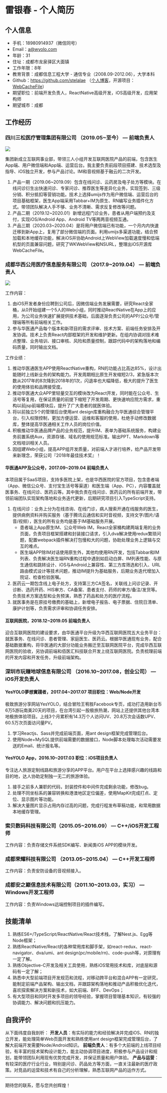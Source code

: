 # 雷银春 - 个人简历

## 个人信息

* 手机：18980914937（微信同号）
* Email：a@wyolo.com
* 年龄：31
* 住址：成都市龙泉驿区大面镇
* 工作年限：8年
* 教育背景：成都信息工程大学 - 通信专业（2008.09-2012.06），大学本科
* Github：https://github.com/stelalae （[个人博客](https://github.com/stelalae/blog)，开源项目：[WebCacheFile](https://github.com/stelalae/WebCacheFile)）
* 期望职位：前端开发负责人，ReactNative高级开发，iOS高级开发，应用架构师
* 期望城市：成都

## 工作经历

### 四川三松医疗管理集团有限公司 （2019.05~至今） — 前端负责人

![](https://cdn.jsdelivr.net/gh/stelalae/oss@master/files/2020/05/28/3RtO65.jpg)

集团新成立互联网事业部，带领三人小组开发互联网医院产品的前端，包含医生App端、用户微信端和App端、运营后台。我主要负责前段项目搭建、技术选型及指导、iOS独立开发，参与产品讨论。IM和音视频基于融云的二次开发。

1. 产品一期（2019.06~2019.09）包含在线问诊、云药房及电子处方等模块。在线问诊衍生出快速问诊、专家问诊、推荐医生等差异化业务，实现签到、三级分销、积分抵扣等营销功能。技术上选择umijs作为用户微信端、运营后台的项目基础框架，医生App端采用Tabbar+IM为原生、RN编写业务插件化方式。带领团队解决人手不够、业务不清晰、需求反复修改等问题。
2. 产品二期（2019.12~2020.01）新增远程门诊业务，患者从用户端预约及支付，实现iOS/Android App、Android TV等两两音视频互通。
3. 产品三期（2020.03~2020.04）是将用户微信端已有功能，一个月内内快速迁移到新App上，复用了部分微信端的页面。利用umijs多渠道功能，结合预加载和本地缓存功能，解决iOS并协助Android上WebView加载速度慢和低端机型的页面兼容问题，研究了WKWebView和NSURL，整理出iOS开源库WebCacheFile。

### 成都华西公用医疗信息服务有限公司 （2017.9~2019.04） — 前端负责人

![](https://cdn.jsdelivr.net/gh/stelalae/oss@master/files/2020/05/28/Uo5oKQ.jpg)

工作内容：
1. 由iOS开发者身份应聘到公司后，因微信端业务发展需要，研究React全家桶，从0开始组建一个5人的Web小组，同时推动ReactNative在App上的应用，为公司业务快速扩展提供技术基础，后面逐渐负责公司的APP/公众号/管理端等所有前端相关工作。
2. 参与华医通产品每个版本和新项目的需求评审、技术方案、前端任务安排及开发协调。技术上负责React内部框架的开发和维护更新。在组内协调对技术难点整理、业务培训、接口审核、风险和质量控制，跟踪代码中的架构落地和编码质量，同时输出文档。

工作业绩：
1. 推动华医通医生APP使用ReactNative重构，RN的功能占比高达85%，设计出能随时上线新业务的架构能力。开发周期相比原生开发缩短2/3，紧急版本次数从2017年的8次降到2018年的1次，闪退率也大幅降低，极大的提升了医生的使用体验和品牌接受度。
2. 推动华医通大众APP里轻量交互的模块改为React开发，同时能在公众号、生活号等复用，在保证质量的前提下缩短了开发周期、更快速响应院方需求，重构以前jsp前端模块后，提升了广大患者的就医体验。
3. 将以前独立5个的管理后台使用ant design库重构融合为华医通综合管理平台，引入权限控制，更加方便运营、运维和客服的使用，杜绝手动修改数据库，整体提高华医通相关工作人员的岗位价值。
4. 积极推动华医通品牌产品的业务规范，提升IM、表单为基础系统服务，构建业务前置系统Aux，资源存储、域名的使用规范标准。输出PPT、Markdown等文档培训相关人员。
5. 因组建Web小组，提高APP组开发质量，对前端人才进行培养，给产品开发带来新理念，荣获公司『2018年最佳技术奖』！

#### 华医通APP及公众号，2017.09~2019.04    前端负责人

本项目属于SaaS项目，支持多医院上架，也是华西医院的官方项目，包含患者端（App、微信公众号、支付宝生活号等渠道）和医生端（App、PC），内容覆盖就医事务、在线问诊、医药云等。其中我负责在线问诊、医药云的所有前端开发，带领前端团队实现架构落地和业务迭代更新，后期研究项目引入TypeScript支持。

1. 在线问诊：业务上分为在线咨询、在线门诊，病人搜索开通在线服务的医生，提供病例资料并购买服务（基于腾讯云通信和实时音视频，支持文字/图片/语音/视频），医生的所有业务均是基于IM基础服务开展。
	- 患者端上App原生IM、公众号Web IM，React全家桶构建两端复用的业务页面，负责项目框架搭建和封装接口请求，引入dva解决使用redux繁琐问题，配置webpack插件解决打包慢和大的问题，协助处理业务上逻辑与交互的难点。
	- 医生端APP除IM对话使用原生外，其他均使用RN开发，包括Tabbar和IM列表、负责解决医生端RN重构过程中遇到如启动白屏、IM列表性能、与原生通信和跳转设计、iOS与Android上兼容性、第三方库筛选和引入、URL路由模式设计等技术问题，推动IM提升为基础服务，后期业务迭代增加入院证、检查检验医嘱。
2. 医药云一期包含线上电子处方，支持第三方CA签名，关联线上问诊记录、开诊断、选药开药、HIS审方、CA备案、患者支付、药师的审方/备注/发货等。负责技术方案选型和业务预演，熟悉了药品和处方的医疗流程。
3. 就医事务是在原挂号缴费的基础上，新增电子报告、电子票据、住院日清单、康护计划等，负责需求评审和协调任务安排。

#### 互联网医院，2018.12~2019.05    前端负责人

迎合互联网医院的建设要求，由华医通平台升级为华西互联网医院五大业务平台：就医事务、在线问诊、患者管理、家庭医生、医药云。根据华医通现有业务，配合基础数据重构，将华医通的大部分功能业务搬迁至互联网医院平台，完成华西互联网医院的验收，另协调前端和佰医汇科技联合开发上绕互联网医院。负责梳理前端的开发内容和开发任务，升级前端架构。

### 深圳市玩赚地球信息有限公司 （2016.10~2017.08，创业公司） — iOS开发负责人

#### YesYOLO夢想實踐者，2017.04~2017.07    项目职位：Web/Node开发

极致旅游分享网站YesYOLO，结合冒险王宥胜Facebook专页，成功打造用新台币6万5游玩南美20天的项目，在台湾引起一股极旅热潮，网站上还提供其他台湾本地极旅体验项目。上线3个月累积有14.3万个人访问UV、20.8万次会话数UPV、60.5万次页面访问量PV。

1. 学习Reactjs、Sass并完成前端页面，用ant design框架完成管理后台。
2. 使用Node+MySQL提供前端需要的数据接口，Node脚本处理每次活动需要发送的Email、统计报名等。

#### YesYOLO App，2016.10~2017.03    职位：iOS项目负责人

专注达人旅游定制线路和旅游分享的APP平台。用户在平台上选择感兴趣的线路和目的地，达人协助定制独一无二的旅游体验。

1. 接手之前多人兼职的代码，封装控件和中间件完成剩余功能，修改bug。
2. 处理不同坐标系的兼容转换和港澳地区定位偏差，使用MapKit完成打点、定位、显示图片等功能。
3. 解决大量图片显示占用内存过高的问题，完成行程发布草稿功能，和常用数据本地缓存管理。

### 索贝数码科技有限公司（2015.05~2016.09） — C++/iOS开发工程师

工作内容：负责存储文件系统SDK编写、新闻类iOS APP的模块开发。

### 成都荣耀科技有限公司 （2013.05~2015.04） — C++开发工程师

工作内容：负责安防设备的音视频接入。

### 成都安之巅信息技术有限公司（2011.10~2013.03，实习） — Windows开发工程师

工作内容：负责Windows远端控制项目的插件编写。

## 技能清单

1. 熟练ES6+/TypeScript/ReactNative/React技术栈，了解Nest.js、Egg等Node框架；
2. 熟练ReactNative/React的各种常用库和脚手架，如react-redux、react-navigator、dva/umi、ant design(pc/mobile/rn)、code-push等，对原理有一定了解。
3. 熟练Objective-C开发及相关工具使用，熟练iOS常用技术和库，对底层和源码有一定了解；
4. 熟悉中大型前端项目开发规范和流程，对移动跨平台和混合APP有一定研究，能制定前端产品架构、输出文档，并跟踪架构落地和推动产品积极优化迭代，喜欢探索解决方案和新技术，如大前端、BFF、DevOps；
5. 有大型项目和同时开发多项目的领导经验，掌握项目管理基本知识，有较强的协调能力、解决问题和抗压能力。

## 自我评价

从下面纬度自我剖析：
**开发人员**：有实际的能力和经验解决并完成iOS、RN的独立开发，能处理简单Web页面开发和熟练使用ant design框架完成管理后台，了解大前端开发需要Node/Android知识。
**前端负责人**：有多个大前端的上线项目经验，有丰富的技术架构设计能力，能主动协调项目进度，积极参与产品设计和规划，能带领团队利用现有优势完成开发，并保证质量和用户体验。
**产品与运营**：有较深的医疗行业行业，特别是问诊、药品处方等方面，一直关注最新的医疗政策。对竞品的运营和技术有自己的分析理解，熟悉互联网产品的运作方式。

---
期待您的联系，愿与您共创辉煌！




